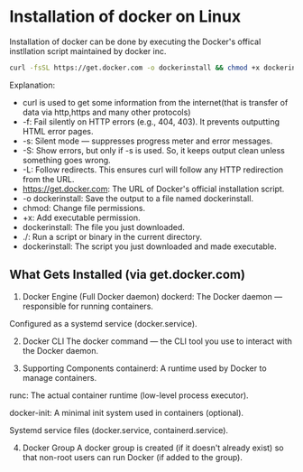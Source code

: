 # Installation of docker on Linux

Installation of docker can be done by executing the Docker's offical instllation script maintained by docker inc.

```bash
curl -fsSL https://get.docker.com -o dockerinstall && chmod +x dockerinstall && ./dockerinstall
```
Explanation:
  - curl is used to get some information from the internet(that is transfer of data via http,https and many other protocols)
  - -f: Fail silently on HTTP errors (e.g., 404, 403). It prevents outputting HTML error pages.
  - -s: Silent mode — suppresses progress meter and error messages.
  - -S: Show errors, but only if -s is used. So, it keeps output clean unless something goes wrong.
  - -L: Follow redirects. This ensures curl will follow any HTTP redirection from the URL.
  - https://get.docker.com: The URL of Docker's official installation script.
  - -o dockerinstall: Save the output to a file named dockerinstall.
  - chmod: Change file permissions.
  - +x: Add executable permission.
  - dockerinstall: The file you just downloaded.
  - ./: Run a script or binary in the current directory.
  - dockerinstall: The script you just downloaded and made executable.

## What Gets Installed (via get.docker.com)
1. Docker Engine (Full Docker daemon)
dockerd: The Docker daemon — responsible for running containers.

Configured as a systemd service (docker.service).

2. Docker CLI
The docker command — the CLI tool you use to interact with the Docker daemon.

3. Supporting Components
containerd: A runtime used by Docker to manage containers.

runc: The actual container runtime (low-level process executor).

docker-init: A minimal init system used in containers (optional).

Systemd service files (docker.service, containerd.service).

4. Docker Group
A docker group is created (if it doesn't already exist) so that non-root users can run Docker (if added to the group).

